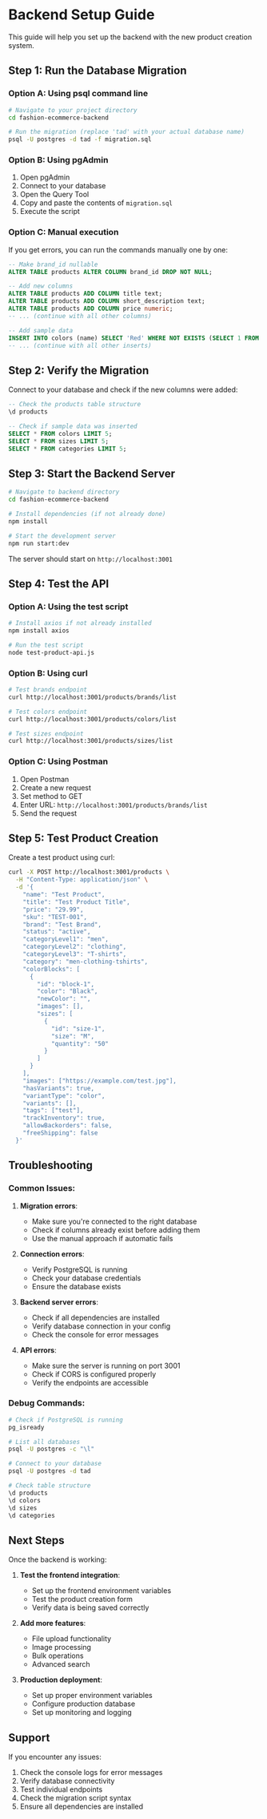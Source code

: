 # Backend Setup Guide

This guide will help you set up the backend with the new product creation system.

## Step 1: Run the Database Migration

### Option A: Using psql command line
```bash
# Navigate to your project directory
cd fashion-ecommerce-backend

# Run the migration (replace 'tad' with your actual database name)
psql -U postgres -d tad -f migration.sql
```

### Option B: Using pgAdmin
1. Open pgAdmin
2. Connect to your database
3. Open the Query Tool
4. Copy and paste the contents of `migration.sql`
5. Execute the script

### Option C: Manual execution
If you get errors, you can run the commands manually one by one:

```sql
-- Make brand_id nullable
ALTER TABLE products ALTER COLUMN brand_id DROP NOT NULL;

-- Add new columns
ALTER TABLE products ADD COLUMN title text;
ALTER TABLE products ADD COLUMN short_description text;
ALTER TABLE products ADD COLUMN price numeric;
-- ... (continue with all other columns)

-- Add sample data
INSERT INTO colors (name) SELECT 'Red' WHERE NOT EXISTS (SELECT 1 FROM colors WHERE name = 'Red');
-- ... (continue with all other inserts)
```

## Step 2: Verify the Migration

Connect to your database and check if the new columns were added:

```sql
-- Check the products table structure
\d products

-- Check if sample data was inserted
SELECT * FROM colors LIMIT 5;
SELECT * FROM sizes LIMIT 5;
SELECT * FROM categories LIMIT 5;
```

## Step 3: Start the Backend Server

```bash
# Navigate to backend directory
cd fashion-ecommerce-backend

# Install dependencies (if not already done)
npm install

# Start the development server
npm run start:dev
```

The server should start on `http://localhost:3001`

## Step 4: Test the API

### Option A: Using the test script
```bash
# Install axios if not already installed
npm install axios

# Run the test script
node test-product-api.js
```

### Option B: Using curl
```bash
# Test brands endpoint
curl http://localhost:3001/products/brands/list

# Test colors endpoint
curl http://localhost:3001/products/colors/list

# Test sizes endpoint
curl http://localhost:3001/products/sizes/list
```

### Option C: Using Postman
1. Open Postman
2. Create a new request
3. Set method to GET
4. Enter URL: `http://localhost:3001/products/brands/list`
5. Send the request

## Step 5: Test Product Creation

Create a test product using curl:

```bash
curl -X POST http://localhost:3001/products \
  -H "Content-Type: application/json" \
  -d '{
    "name": "Test Product",
    "title": "Test Product Title",
    "price": "29.99",
    "sku": "TEST-001",
    "brand": "Test Brand",
    "status": "active",
    "categoryLevel1": "men",
    "categoryLevel2": "clothing",
    "categoryLevel3": "T-shirts",
    "category": "men-clothing-tshirts",
    "colorBlocks": [
      {
        "id": "block-1",
        "color": "Black",
        "newColor": "",
        "images": [],
        "sizes": [
          {
            "id": "size-1",
            "size": "M",
            "quantity": "50"
          }
        ]
      }
    ],
    "images": ["https://example.com/test.jpg"],
    "hasVariants": true,
    "variantType": "color",
    "variants": [],
    "tags": ["test"],
    "trackInventory": true,
    "allowBackorders": false,
    "freeShipping": false
  }'
```

## Troubleshooting

### Common Issues:

1. **Migration errors**: 
   - Make sure you're connected to the right database
   - Check if columns already exist before adding them
   - Use the manual approach if automatic fails

2. **Connection errors**:
   - Verify PostgreSQL is running
   - Check your database credentials
   - Ensure the database exists

3. **Backend server errors**:
   - Check if all dependencies are installed
   - Verify database connection in your config
   - Check the console for error messages

4. **API errors**:
   - Make sure the server is running on port 3001
   - Check if CORS is configured properly
   - Verify the endpoints are accessible

### Debug Commands:

```bash
# Check if PostgreSQL is running
pg_isready

# List all databases
psql -U postgres -c "\l"

# Connect to your database
psql -U postgres -d tad

# Check table structure
\d products
\d colors
\d sizes
\d categories
```

## Next Steps

Once the backend is working:

1. **Test the frontend integration**:
   - Set up the frontend environment variables
   - Test the product creation form
   - Verify data is being saved correctly

2. **Add more features**:
   - File upload functionality
   - Image processing
   - Bulk operations
   - Advanced search

3. **Production deployment**:
   - Set up proper environment variables
   - Configure production database
   - Set up monitoring and logging

## Support

If you encounter any issues:

1. Check the console logs for error messages
2. Verify database connectivity
3. Test individual endpoints
4. Check the migration script syntax
5. Ensure all dependencies are installed

